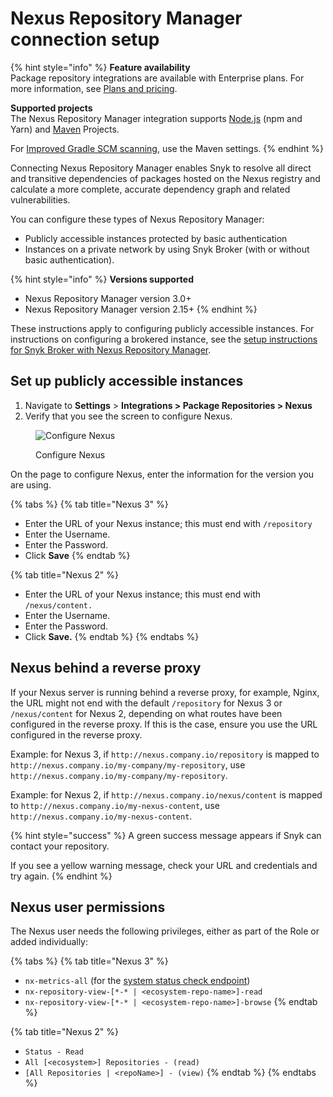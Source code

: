 # Nexus Repository Manager connection setup

{% hint style="info" %}
**Feature availability**\
Package repository integrations are available with Enterprise plans. For more information, see [Plans and pricing](https://snyk.io/plans/).

**Supported projects**\
The Nexus Repository Manager integration supports [Node.js](../../../../supported-languages-package-managers-and-frameworks/javascript/#supported-frameworks-and-package-managers) (npm and Yarn) and [Maven](../../../../supported-languages-package-managers-and-frameworks/java-and-kotlin/#supported-frameworks-and-package-managers) Projects.

For [Improved Gradle SCM scanning](../../../../supported-languages-package-managers-and-frameworks/java-and-kotlin/git-repositories-with-maven-and-gradle.md#improved-gradle-scm-scanning-early-access), use the Maven settings.
{% endhint %}

Connecting Nexus Repository Manager enables Snyk to resolve all direct and transitive dependencies of packages hosted on the Nexus registry and calculate a more complete, accurate dependency graph and related vulnerabilities.

You can configure these types of Nexus Repository Manager:

* Publicly accessible instances protected by basic authentication
* Instances on a private network by using Snyk Broker (with or without basic authentication).

{% hint style="info" %}
**Versions supported**

* Nexus Repository Manager version 3.0+
* Nexus Repository Manager version 2.15+
{% endhint %}

These instructions apply to configuring publicly accessible instances. For instructions on configuring a brokered instance, see the [setup instructions for Snyk Broker with Nexus Repository Manager](../../../../enterprise-setup/snyk-broker/install-and-configure-snyk-broker/nexus-repository-prerequisites-and-steps-to-install-and-configure-broker/).

## Set up publicly accessible instances

1. Navigate to **Settings** > **Integrations > Package Repositories > Nexus**
2. Verify that you see the screen to configure Nexus.

<figure><img src="../../../../.gitbook/assets/Screenshot 2022-07-15 at 15.15.11.png" alt="Configure Nexus"><figcaption><p>Configure Nexus</p></figcaption></figure>

On the page to configure Nexus, enter the information for the version you are using.

{% tabs %}
{% tab title="Nexus 3" %}
* Enter the URL of your Nexus instance; this must end with `/repository`
* Enter the Username.
* Enter the Password.
* Click **Save**
{% endtab %}

{% tab title="Nexus 2" %}
* Enter the URL of your Nexus instance; this must end with `/nexus/content.`
* Enter the Username.
* Enter the Password.
* Click **Save.**
{% endtab %}
{% endtabs %}

## Nexus behind a reverse proxy

If your Nexus server is running behind a reverse proxy, for example, Nginx, the URL might not end with the default `/repository` for Nexus 3 or `/nexus/content` for Nexus 2, depending on what routes have been configured in the reverse proxy. If this is the case, ensure you use the URL configured in the reverse proxy.

Example: for Nexus 3, if `http://nexus.company.io/repository` is mapped to `http://nexus.company.io/my-company/my-repository`, use `http://nexus.company.io/my-company/my-repository`.

Example: for Nexus 2, if `http://nexus.company.io/nexus/content` is mapped to `http://nexus.company.io/my-nexus-content`, use `http://nexus.company.io/my-nexus-content`.

{% hint style="success" %}
A green success message appears if Snyk can contact your repository.

If you see a yellow warning message, check your URL and credentials and try again.
{% endhint %}

## Nexus user permissions

The Nexus user needs the following privileges, either as part of the Role or added individually:

{% tabs %}
{% tab title="Nexus 3" %}
* `nx-metrics-all` (for the [system status check endpoint](https://support.sonatype.com/hc/en-us/articles/226254487-System-Status-and-Metrics-REST-API))
* `nx-repository-view-[*-* | <ecosystem-repo-name>]-read`
* `nx-repository-view-[*-* | <ecosystem-repo-name>]-browse`
{% endtab %}

{% tab title="Nexus 2" %}
* `Status - Read`
* `All [<ecosystem>] Repositories - (read)`
* `[All Repositories | <repoName>] - (view)`
{% endtab %}
{% endtabs %}
